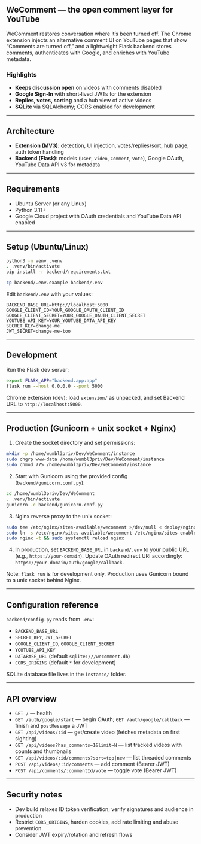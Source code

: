## WeComment — the open comment layer for YouTube

WeComment restores conversation where it’s been turned off. The Chrome extension injects an alternative comment UI on YouTube pages that show “Comments are turned off,” and a lightweight Flask backend stores comments, authenticates with Google, and enriches with YouTube metadata.

### Highlights

- **Keeps discussion open** on videos with comments disabled
- **Google Sign‑In** with short‑lived JWTs for the extension
- **Replies, votes, sorting** and a hub view of active videos
- **SQLite** via SQLAlchemy; CORS enabled for development

---

## Architecture

- **Extension (MV3)**: detection, UI injection, votes/replies/sort, hub page, auth token handling
- **Backend (Flask)**: models (`User`, `Video`, `Comment`, `Vote`), Google OAuth, YouTube Data API v3 for metadata

---

## Requirements

- Ubuntu Server (or any Linux)
- Python 3.11+
- Google Cloud project with OAuth credentials and YouTube Data API enabled

---

## Setup (Ubuntu/Linux)

```bash
python3 -m venv .venv
. .venv/bin/activate
pip install -r backend/requirements.txt

cp backend/.env.example backend/.env
```

Edit `backend/.env` with your values:

```env
BACKEND_BASE_URL=http://localhost:5000
GOOGLE_CLIENT_ID=YOUR_GOOGLE_OAUTH_CLIENT_ID
GOOGLE_CLIENT_SECRET=YOUR_GOOGLE_OAUTH_CLIENT_SECRET
YOUTUBE_API_KEY=YOUR_YOUTUBE_DATA_API_KEY
SECRET_KEY=change-me
JWT_SECRET=change-me-too
```

---

## Development

Run the Flask dev server:

```bash
export FLASK_APP="backend.app:app"
flask run --host 0.0.0.0 --port 5000
```

Chrome extension (dev): load `extension/` as unpacked, and set Backend URL to `http://localhost:5000`.

---

## Production (Gunicorn + unix socket + Nginx)

1) Create the socket directory and set permissions:

```bash
mkdir -p /home/wumbl3priv/Dev/WeComment/instance
sudo chgrp www-data /home/wumbl3priv/Dev/WeComment/instance
sudo chmod 775 /home/wumbl3priv/Dev/WeComment/instance
```

2) Start with Gunicorn using the provided config (`backend/gunicorn.conf.py`):

```bash
cd /home/wumbl3priv/Dev/WeComment
. .venv/bin/activate
gunicorn -c backend/gunicorn.conf.py
```

3) Nginx reverse proxy to the unix socket:

```bash
sudo tee /etc/nginx/sites-available/wecomment >/dev/null < deploy/nginx/wecomment.conf
sudo ln -s /etc/nginx/sites-available/wecomment /etc/nginx/sites-enabled/wecomment
sudo nginx -t && sudo systemctl reload nginx
```

4) In production, set `BACKEND_BASE_URL` in `backend/.env` to your public URL (e.g., `https://your-domain`). Update OAuth redirect URI accordingly: `https://your-domain/auth/google/callback`.

Note: `flask run` is for development only. Production uses Gunicorn bound to a unix socket behind Nginx.

---

## Configuration reference

`backend/config.py` reads from `.env`:

- `BACKEND_BASE_URL`
- `SECRET_KEY`, `JWT_SECRET`
- `GOOGLE_CLIENT_ID`, `GOOGLE_CLIENT_SECRET`
- `YOUTUBE_API_KEY`
- `DATABASE_URL` (default `sqlite:///wecomment.db`)
- `CORS_ORIGINS` (default `*` for development)

SQLite database file lives in the `instance/` folder.

---

## API overview

- `GET /` — health
- `GET /auth/google/start` — begin OAuth; `GET /auth/google/callback` — finish and `postMessage` a JWT
- `GET /api/videos/:id` — get/create video (fetches metadata on first sighting)
- `GET /api/videos?has_comments=1&limit=N` — list tracked videos with counts and thumbnails
- `GET /api/videos/:id/comments?sort=top|new` — list threaded comments
- `POST /api/videos/:id/comments` — add comment (Bearer JWT)
- `POST /api/comments/:commentId/vote` — toggle vote (Bearer JWT)

---

## Security notes

- Dev build relaxes ID token verification; verify signatures and audience in production
- Restrict `CORS_ORIGINS`, harden cookies, add rate limiting and abuse prevention
- Consider JWT expiry/rotation and refresh flows

